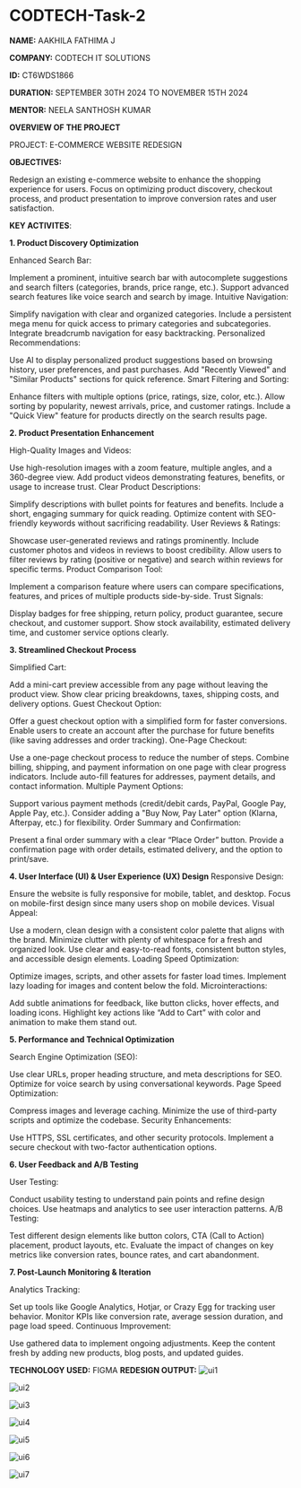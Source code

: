 # CODTECH-Task-2
**NAME:** AAKHILA FATHIMA J

**COMPANY:** CODTECH IT SOLUTIONS

**ID:** CT6WDS1866

**DURATION:** SEPTEMBER 30TH 2024 TO NOVEMBER 15TH 2024

**MENTOR:** NEELA SANTHOSH KUMAR

**OVERVIEW OF THE PROJECT**

PROJECT: E-COMMERCE WEBSITE REDESIGN

**OBJECTIVES:** 

Redesign an existing e-commerce website to enhance the shopping experience for users.
Focus on optimizing product discovery, checkout process, and product presentation to
improve conversion rates and user satisfaction.

**KEY ACTIVITES**:

**1. Product Discovery Optimization**

Enhanced Search Bar:

Implement a prominent, intuitive search bar with autocomplete suggestions and search filters (categories, brands, price range, etc.).
Support advanced search features like voice search and search by image.
Intuitive Navigation:

Simplify navigation with clear and organized categories.
Include a persistent mega menu for quick access to primary categories and subcategories.
Integrate breadcrumb navigation for easy backtracking.
Personalized Recommendations:

Use AI to display personalized product suggestions based on browsing history, user preferences, and past purchases.
Add "Recently Viewed" and "Similar Products" sections for quick reference.
Smart Filtering and Sorting:

Enhance filters with multiple options (price, ratings, size, color, etc.).
Allow sorting by popularity, newest arrivals, price, and customer ratings.
Include a "Quick View" feature for products directly on the search results page.

**2. Product Presentation Enhancement**

High-Quality Images and Videos:

Use high-resolution images with a zoom feature, multiple angles, and a 360-degree view.
Add product videos demonstrating features, benefits, or usage to increase trust.
Clear Product Descriptions:

Simplify descriptions with bullet points for features and benefits.
Include a short, engaging summary for quick reading.
Optimize content with SEO-friendly keywords without sacrificing readability.
User Reviews & Ratings:

Showcase user-generated reviews and ratings prominently.
Include customer photos and videos in reviews to boost credibility.
Allow users to filter reviews by rating (positive or negative) and search within reviews for specific terms.
Product Comparison Tool:

Implement a comparison feature where users can compare specifications, features, and prices of multiple products side-by-side.
Trust Signals:

Display badges for free shipping, return policy, product guarantee, secure checkout, and customer support.
Show stock availability, estimated delivery time, and customer service options clearly.

**3. Streamlined Checkout Process**

Simplified Cart:

Add a mini-cart preview accessible from any page without leaving the product view.
Show clear pricing breakdowns, taxes, shipping costs, and delivery options.
Guest Checkout Option:

Offer a guest checkout option with a simplified form for faster conversions.
Enable users to create an account after the purchase for future benefits (like saving addresses and order tracking).
One-Page Checkout:

Use a one-page checkout process to reduce the number of steps.
Combine billing, shipping, and payment information on one page with clear progress indicators.
Include auto-fill features for addresses, payment details, and contact information.
Multiple Payment Options:

Support various payment methods (credit/debit cards, PayPal, Google Pay, Apple Pay, etc.).
Consider adding a "Buy Now, Pay Later" option (Klarna, Afterpay, etc.) for flexibility.
Order Summary and Confirmation:

Present a final order summary with a clear “Place Order” button.
Provide a confirmation page with order details, estimated delivery, and the option to print/save.

**4. User Interface (UI) & User Experience (UX) Design**
Responsive Design:

Ensure the website is fully responsive for mobile, tablet, and desktop.
Focus on mobile-first design since many users shop on mobile devices.
Visual Appeal:

Use a modern, clean design with a consistent color palette that aligns with the brand.
Minimize clutter with plenty of whitespace for a fresh and organized look.
Use clear and easy-to-read fonts, consistent button styles, and accessible design elements.
Loading Speed Optimization:

Optimize images, scripts, and other assets for faster load times.
Implement lazy loading for images and content below the fold.
Microinteractions:

Add subtle animations for feedback, like button clicks, hover effects, and loading icons.
Highlight key actions like “Add to Cart” with color and animation to make them stand out.

**5. Performance and Technical Optimization**

Search Engine Optimization (SEO):

Use clear URLs, proper heading structure, and meta descriptions for SEO.
Optimize for voice search by using conversational keywords.
Page Speed Optimization:

Compress images and leverage caching.
Minimize the use of third-party scripts and optimize the codebase.
Security Enhancements:

Use HTTPS, SSL certificates, and other security protocols.
Implement a secure checkout with two-factor authentication options.

**6. User Feedback and A/B Testing**

User Testing:

Conduct usability testing to understand pain points and refine design choices.
Use heatmaps and analytics to see user interaction patterns.
A/B Testing:

Test different design elements like button colors, CTA (Call to Action) placement, product layouts, etc.
Evaluate the impact of changes on key metrics like conversion rates, bounce rates, and cart abandonment.

**7. Post-Launch Monitoring & Iteration**

Analytics Tracking:

Set up tools like Google Analytics, Hotjar, or Crazy Egg for tracking user behavior.
Monitor KPIs like conversion rate, average session duration, and page load speed.
Continuous Improvement:

Use gathered data to implement ongoing adjustments.
Keep the content fresh by adding new products, blog posts, and updated guides.

**TECHNOLOGY USED:** FIGMA
**REDESIGN OUTPUT:**
![ui1](https://github.com/user-attachments/assets/a8cd1e8d-63ed-4560-a472-758f40170630)

![ui2](https://github.com/user-attachments/assets/ccf21f1c-dbaf-4aac-a0ee-c6ff1ad28230)

![ui3](https://github.com/user-attachments/assets/90193244-abe4-4db2-a696-673d719d0d2b)

![ui4](https://github.com/user-attachments/assets/b5106293-4bad-4b8c-8ee0-fcd5ae045e8f)

![ui5](https://github.com/user-attachments/assets/5745c954-6859-4031-956e-13c3b4b4c467)

![ui6](https://github.com/user-attachments/assets/f4767ebe-47d4-4fe4-963d-0c1a052e5d1b)

![ui7](https://github.com/user-attachments/assets/f52a9038-f957-40dd-ba96-c460014ff7a1)








